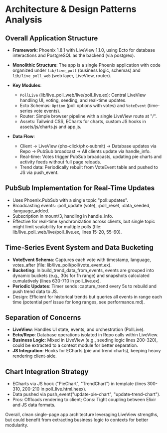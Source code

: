 # Architecture & Design Patterns Analysis

## Overall Application Structure
- **Framework**: Phoenix 1.8.1 with LiveView 1.1.0, using Ecto for database interactions and PostgreSQL as the backend (via postgrex).
- **Monolithic Structure**: The app is a single Phoenix application with code organized under `lib/live_poll` (business logic, schemas) and `lib/live_poll_web` (web layer, LiveView, router).
- **Key Modules**:
  - `PollLive` (lib/live_poll_web/live/poll_live.ex): Central LiveView handling UI, voting, seeding, and real-time updates.
  - Ecto Schemas: `Option` (poll options with votes) and `VoteEvent` (time-series vote events).
  - Router: Simple browser pipeline with a single LiveView route at "/".
  - Assets: Tailwind CSS, ECharts for charts, custom JS hooks in assets/js/charts.js and app.js.

- **Data Flow**:
  - Client -> LiveView (phx-click/phx-submit) -> Database updates via Repo -> PubSub broadcast -> All clients update via handle_info.
  - Real-time: Votes trigger PubSub broadcasts, updating pie charts and activity feeds without full page reloads.
  - Trend data: Periodically rebuilt from VoteEvent table and pushed to JS via push_event.

## PubSub Implementation for Real-Time Updates
- Uses Phoenix.PubSub with a single topic "poll:updates".
- Broadcasting events: :poll_update (vote), :poll_reset, :data_seeded, :language_added.
- Subscription in mount/3, handling in handle_info.
- Effective for real-time synchronization across clients, but single topic might limit scalability for multiple polls (file: lib/live_poll_web/live/poll_live.ex, lines 15-20, 55-60).

## Time-Series Event System and Data Bucketing
- **VoteEvent Schema**: Captures each vote with timestamp, language, votes_after (file: lib/live_poll/poll/vote_event.ex).
- **Bucketing**: In build_trend_data_from_events, events are grouped into dynamic buckets (e.g., 30s for 1h range) and snapshots calculated cumulatively (lines 630-710 in poll_live.ex).
- **Periodic Updates**: Timer sends :capture_trend every 5s to rebuild and push trend data to JS.
- Design: Efficient for historical trends but queries all events in range each time (potential perf issue for long ranges, see performance.md).

## Separation of Concerns
- **LiveView**: Handles UI state, events, and orchestration (PollLive).
- **Ecto/Repo**: Database operations isolated in Repo calls within LiveView.
- **Business Logic**: Mixed in LiveView (e.g., seeding logic lines 200-320), could be extracted to a context module for better separation.
- **JS Integration**: Hooks for ECharts (pie and trend charts), keeping heavy rendering client-side.

## Chart Integration Strategy
- ECharts via JS hook ("PieChart", "TrendChart") in template (lines 300-310, 200-210 in poll_live.html.heex).
- Data pushed via push_event("update-pie-chart", "update-trend-chart").
- Pros: Offloads rendering to client; Cons: Tight coupling between Elixir and JS data formats.

Overall, clean single-page app architecture leveraging LiveView strengths, but could benefit from extracting business logic to contexts for better modularity.
